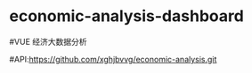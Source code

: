 # economic-analysis-dashboard 
#VUE  经济大数据分析

#API:https://github.com/xghjbvvg/economic-analysis.git